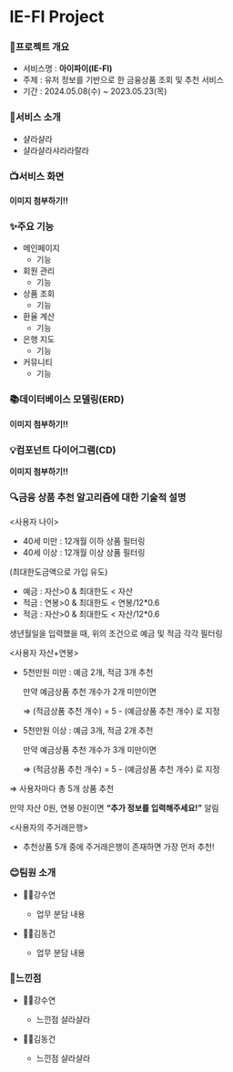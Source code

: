 # IE-FI Project

### 📑프로젝트 개요
- 서비스명 : **아이파이(IE-FI)**
- 주제 : 유저 정보를 기반으로 한 금융상품 조회 및 추천 서비스
- 기간 : 2024.05.08(수) ~ 2023.05.23(목)



### 🐂서비스 소개
- 샬라샬라
- 샬라샬라샤라라랄라



### 📺서비스 화면
**이미지 첨부하기!!**



### ✨주요 기능

- 메인페이지
    - 기능
- 회원 관리
    - 기능
- 상품 조회
    - 기능
- 환율 계산
    - 기능
- 은행 지도
    - 기능
- 커뮤니티
    - 기능


### 📚데이터베이스 모델링(ERD)
**이미지 첨부하기!!**





### 💡컴포넌트 다이어그램(CD)
**이미지 첨부하기!!**



### 🔍금융 상품 추천 알고리즘에 대한 기술적 설명

<사용자 나이>
- 40세 미만 : 12개월 이하 상품 필터링
- 40세 이상 : 12개월 이상 상품 필터링


(최대한도금액으로 가입 유도)
- 예금 : 자산>0 & 최대한도 < 자산
- 적금 : 연봉>0 & 최대한도 < 연봉/12*0.6
- 적금 : 자산>0 & 최대한도 < 자산/12*0.6

생년월일을 입력했을 때, 위의 조건으로 예금 및 적금 각각 필터링


<사용자 자산+연봉>
- 5천만원 미만 : 예금 2개, 적금 3개 추천
    
    만약 예금상품 추천 개수가 2개 미만이면 
    
    ⇒ (적금상품 추천 개수) = 5 - (예금상품 추천 개수) 로 지정
    
- 5천만원 이상 : 예금 3개, 적금 2개 추천
    
    만약 예금상품 추천 개수가 3개 미만이면 
    
    ⇒ (적금상품 추천 개수) = 5 - (예금상품 추천 개수) 로 지정
    
⇒ 사용자마다 총 5개 상품 추천

만약 자산 0원, 연봉 0원이면 **“추가 정보를 입력해주세요!”** 알림


<사용자의 주거래은행>
- 추천상품 5개 중에 주거래은행이 존재하면 가장 먼저 추천!



### 😊팀원 소개

- 🦸‍♀️강수연
    - 업무 분담 내용

- 🦸‍♂️김동건
    - 업무 분담 내용



### 💙느낀점

- 🧚‍♀️강수연
    - 느낀점 샬라샬라

- 🧚‍♂️김동건
    - 느낀점 샬라샬라
